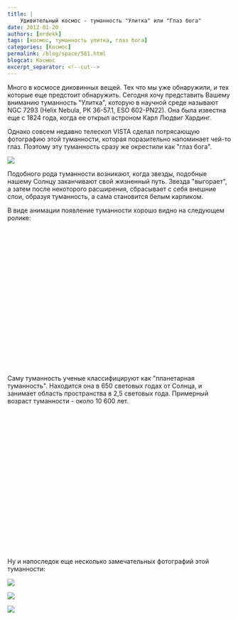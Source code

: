```yaml
---
title: |
    Удивительный космос - туманность "Улитка" или "Глаз бога"
date: 2012-01-20
authors: [mrdekk]
tags: [космос, туманность улитка, глаз бога]
categories: [Космос]
permalink: /blog/space/581.html
blogcat: Космос
excerpt_separator: <!--cut-->
---
```


Много в космосе диковинных вещей. Тех что мы уже обнаружили, и тех которые еще предстоит обнаружить. Сегодня хочу представить Вашему вниманию туманность "Улитка", которую в научной среде называют NGC 7293 (Helix Nebula, РК 36-57.1, ESO 602-PN22). Она была известна еще с 1824 года, когда ее открыл астроном Карл Людвиг Хардинг.

Однако совсем недавно телескоп VISTA сделал потрясающую фотографию этой туманности, которая поразительно напоминает чей-то глаз. Поэтому эту туманность сразу же окрестили как "глаз бога".


![](http://itw66.ru/uploads/images/00/00/01/2012/01/20/f8d26f.jpg)



<!--cut-->


Подобного рода туманности возникают, когда звезды, подобные нашему Солнцу заканчивают свой жизненный путь. Звезда "выгорает", а затем после некоторого расширения, сбрасывает с себя внешние слои, образуя туманность, а сама становится белым карликом. 

В виде анимации появление туманности хорошо видно на следующем ролике:

<object width="560" height="315"><param name="movie" value="http://www.youtube.com/v/KXNSYo8ZdoU?version=3&amp;hl=ru_RU"></param><param name="allowFullScreen" value="true"></param><param name="allowscriptaccess" value="always"></param><embed src="http://www.youtube.com/v/KXNSYo8ZdoU?version=3&amp;hl=ru_RU" type="application/x-shockwave-flash" width="560" height="315" allowscriptaccess="always" allowfullscreen="true"></embed></object>

Саму туманность ученые классифицируют как "планетарная туманность". Находится она в 650 световых годах от Солнца, и занимает область пространства в 2,5 световых года. Примерный возраст туманности - около 10 600 лет.

<object width="560" height="315"><param name="movie" value="http://www.youtube.com/v/dGhWL7cllXc?version=3&amp;hl=ru_RU"></param><param name="allowFullScreen" value="true"></param><param name="allowscriptaccess" value="always"></param><embed src="http://www.youtube.com/v/dGhWL7cllXc?version=3&amp;hl=ru_RU" type="application/x-shockwave-flash" width="560" height="315" allowscriptaccess="always" allowfullscreen="true"></embed></object>

Ну и напоследок еще несколько замечательных фотографий этой туманности:


![](http://itw66.ru/uploads/images/00/00/01/2012/01/20/79e33b.jpg)


![](http://itw66.ru/uploads/images/00/00/01/2012/01/20/7cdf0f.jpg)


![](http://itw66.ru/uploads/images/00/00/01/2012/01/20/b3e7e1.jpg)

